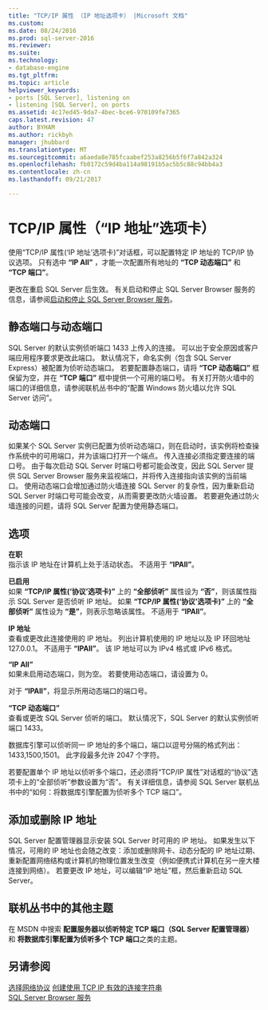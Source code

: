```yaml
---
title: "TCP/IP 属性 （IP 地址选项卡） |Microsoft 文档"
ms.custom: 
ms.date: 08/24/2016
ms.prod: sql-server-2016
ms.reviewer: 
ms.suite: 
ms.technology:
- database-engine
ms.tgt_pltfrm: 
ms.topic: article
helpviewer_keywords:
- ports [SQL Server], listening on
- listening [SQL Server], on ports
ms.assetid: 4c17ed45-9da7-4bec-bce6-970109fe7365
caps.latest.revision: 47
author: BYHAM
ms.author: rickbyh
manager: jhubbard
ms.translationtype: MT
ms.sourcegitcommit: a6aeda8e785fcaabef253a8256b5f6f7a842a324
ms.openlocfilehash: fb0172c59d4ba114a98191b5ac5b5c88c94bb4a3
ms.contentlocale: zh-cn
ms.lasthandoff: 09/21/2017

---
```

# <a name="tcpip-properties-ip-addresses-tab"></a>TCP/IP 属性（“IP 地址”选项卡）
  使用“TCP/IP 属性(‘IP 地址’选项卡)”对话框，可以配置特定 IP 地址的 TCP/IP 协议选项。 只有选中 **“IP All”** ，才能一次配置所有地址的 **“TCP 动态端口”** 和 **“TCP 端口”**。  
  
 更改在重启 SQL Server 后生效。 有关启动和停止 SQL Server Browser 服务的信息，请参阅[启动和停止 SQL Server Browser 服务](/sql-docs/docs/database-engine/configure-windows/start-stop-pause-resume-restart-sql-server-services)。  
  
## <a name="static-vs-dynamic-ports"></a>静态端口与动态端口  
 SQL Server 的默认实例侦听端口 1433 上传入的连接。 可以出于安全原因或客户端应用程序要求更改此端口。 默认情况下，命名实例（包含 SQL Server Express）被配置为侦听动态端口。 若要配置静态端口，请将 **“TCP 动态端口”** 框保留为空，并在 **“TCP 端口”** 框中提供一个可用的端口号。 有关打开防火墙中的端口的详细信息，请参阅联机丛书中的“配置 Windows 防火墙以允许 SQL Server 访问”。  
  
## <a name="dynamic-ports"></a>动态端口  
 如果某个 SQL Server 实例已配置为侦听动态端口，则在启动时，该实例将检查操作系统中的可用端口，并为该端口打开一个端点。 传入连接必须指定要连接的端口号。 由于每次启动 SQL Server 时端口号都可能会改变，因此 SQL Server 提供 SQL Server Browser 服务来监视端口，并将传入连接指向该实例的当前端口。 使用动态端口会增加通过防火墙连接 SQL Server 的复杂性，因为重新启动 SQL Server 时端口号可能会改变，从而需要更改防火墙设置。 若要避免通过防火墙连接的问题，请将 SQL Server 配置为使用静态端口。  
  
## <a name="options"></a>选项  
 **在职**  
 指示该 IP 地址在计算机上处于活动状态。 不适用于 **“IPAll”**。  
  
 **已启用**  
 如果 **“TCP/IP 属性(‘协议’选项卡)”** 上的 **“全部侦听”** 属性设为 **“否”**，则该属性指示 SQL Server 是否侦听 IP 地址。 如果 **“TCP/IP 属性(‘协议’选项卡)”** 上的 **“全部侦听”** 属性设为 **“是”**，则表示忽略该属性。 不适用于 **“IPAll”**。  
  
 **IP 地址**  
 查看或更改此连接使用的 IP 地址。 列出计算机使用的 IP 地址以及 IP 环回地址 127.0.0.1。 不适用于 **“IPAll”**。 该 IP 地址可以为 IPv4 格式或 IPv6 格式。  
  
 **“IP All”**  
 如果未启用动态端口，则为空。 若要使用动态端口，请设置为 0。  
  
 对于 **“IPAll”**，将显示所用动态端口的端口号。  
  
 **“TCP 动态端口”**  
 查看或更改 SQL Server 侦听的端口。 默认情况下，SQL Server 的默认实例侦听端口 1433。  
  
 数据库引擎可以侦听同一 IP 地址的多个端口，端口以逗号分隔的格式列出：1433,1500,1501。 此字段最多允许 2047 个字符。  
  
 若要配置单个 IP 地址以侦听多个端口，还必须将“TCP/IP 属性”对话框的“协议”选项卡上的“全部侦听”参数设置为“否”。 有关详细信息，请参阅 SQL Server 联机丛书中的“如何：将数据库引擎配置为侦听多个 TCP 端口”。  
  
## <a name="adding-or-removing-ip-addresses"></a>添加或删除 IP 地址  
 SQL Server 配置管理器显示安装 SQL Server 时可用的 IP 地址。 如果发生以下情况，可用的 IP 地址也会随之改变：添加或删除网卡、动态分配的 IP 地址过期、重新配置网络结构或计算机的物理位置发生改变（例如便携式计算机在另一座大楼连接到网络）。 若要更改 IP 地址，可以编辑“IP 地址”框，然后重新启动 SQL Server。  
  
## <a name="additional-topics-in-books-online"></a>联机丛书中的其他主题  
 在 MSDN 中搜索 **配置服务器以侦听特定 TCP 端口（SQL Server 配置管理器）** 和 **将数据库引擎配置为侦听多个 TCP 端口**之类的主题。  
  
## <a name="see-also"></a>另请参阅  
 [选择网络协议](https://msdn.microsoft.com/library/ms187892(v=sql.120).aspx)   
 [创建使用 TCP IP 有效的连接字符串](/sql-docs/docs/tools/configuration-manager/creating-a-valid-connection-string-using-tcp-ip)   
 [SQL Server Browser 服务](https://msdn.microsoft.com/library/ms181087(v=sql.130).aspx)  
  
  

